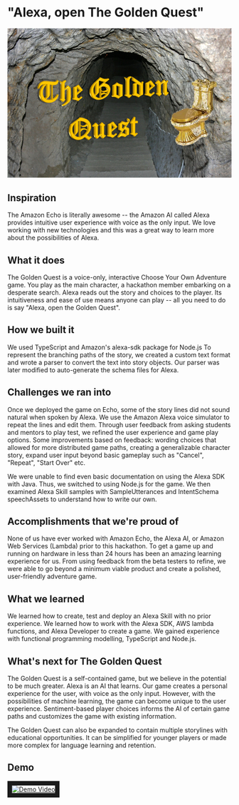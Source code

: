 # "Alexa, open The Golden Quest"

![The Golden Quest](https://raw.githubusercontent.com/NotWoods/nwhacks-2017/master/best_logo.PNG)

## Inspiration
The Amazon Echo is literally awesome -- the Amazon AI called Alexa provides intuitive user experience with voice as the only input. We love working with new technologies and this was a great way to learn more about the possibilities of Alexa.

## What it does
The Golden Quest is a voice-only, interactive Choose Your Own Adventure game. You play as the main character, a hackathon member embarking on a desperate search. Alexa reads out the story and choices to the player. Its intuitiveness and ease of use means anyone can play -- all you need to do is say "Alexa, open the Golden Quest".

## How we built it
We used TypeScript and Amazon's alexa-sdk package for Node.js To represent the branching paths of the story, we created a custom text format and wrote a parser to convert the text into story objects. Our parser was later modified to auto-generate the schema files for Alexa.

## Challenges we ran into
Once we deployed the game on Echo, some of the story lines did not sound natural when spoken by Alexa. We use the Amazon Alexa voice simulator to repeat the lines and edit them. Through user feedback from asking students and mentors to play test, we refined the user experience and game play options. Some improvements based on feedback: wording choices that allowed for more distributed game paths, creating a generalizable character story, expand user input beyond basic gameplay such as "Cancel", "Repeat", "Start Over" etc.

We were unable to find even basic documentation on using the Alexa SDK with Java. Thus, we switched to using Node.js for the game. We then examined Alexa Skill samples with SampleUtterances and IntentSchema speechAssets to understand how to write our own. 

## Accomplishments that we're proud of
None of us have ever worked with Amazon Echo, the Alexa AI, or Amazon Web Services (Lambda) prior to this hackathon. To get a game up and running on hardware in less than 24 hours has been an amazing learning experience for us. From using feedback from the beta testers to refine, we were able to go beyond a minimum viable product and create a polished, user-friendly adventure game. 

## What we learned
We learned how to create, test and deploy an Alexa Skill with no prior experience. We learned how to work with the Alexa SDK, AWS lambda functions, and Alexa Developer to create a game. We gained experience with functional programming modelling, TypeScript and Node.js.

## What's next for The Golden Quest
The Golden Quest is a self-contained game, but we believe in the potential to be much greater. Alexa is an AI that learns. Our game creates a personal experience for the user, with voice as the only input. However, with the possibilities of machine learning, the game can become unique to the user experience. Sentiment-based player choices informs the AI of certain game paths and customizes the game with existing information.

The Golden Quest can also be expanded to contain multiple storylines with educational opportunities. It can be simplified for younger players or made more complex for language learning and retention.

## Demo
<a href="http://www.youtube.com/watch?feature=player_embedded&v=qgQCpviGm5U
" target="_blank"><img src="http://img.youtube.com/vi/qgQCpviGm5U/0.jpg"
alt="Demo Video" width="240" height="180" border="10" /></a>
